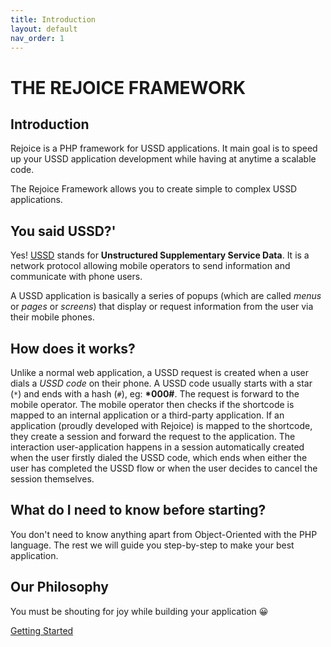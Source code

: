 ```yaml
---
title: Introduction
layout: default
nav_order: 1
---
```


# THE REJOICE FRAMEWORK

## Introduction

Rejoice is a PHP framework for USSD applications. It main goal is to speed up your USSD application development while having at anytime a scalable code.

The Rejoice Framework allows you to create simple to complex USSD applications.

## You said USSD?'

Yes! [USSD](current/glossary#ussd) stands for **Unstructured Supplementary Service Data**. It is a network protocol allowing mobile operators to send information and communicate with phone users.

A USSD application is basically a series of popups (which are called *menus* or *pages* or *screens*) that display or request information from the user via their mobile phones.

## How does it works?

Unlike a normal web application, a USSD request is created when a user dials a *USSD code* on their phone. A USSD code usually starts with a star (`*`) and ends with a hash (`#`), eg: **\*000#**. The request is forward to the mobile operator. The mobile operator then checks if the shortcode is mapped to an internal application or a third-party application. If an application (proudly developed with Rejoice) is mapped to the shortcode, they create a session and forward the request to the application. The interaction user-application happens in a session automatically created when the user firstly dialed the USSD code, which ends when either the user has completed the USSD flow or when the user decides to cancel the session themselves.

## What do I need to know before starting?

You don't need to know anything apart from Object-Oriented with the PHP language. The rest we will guide you step-by-step to make your best application.

## Our Philosophy

You must be shouting for joy while building your application 😀

<div class="d-flex flex-justify-end">
<a href="current/installation.html" class="btn">Getting Started</a>
</div>
